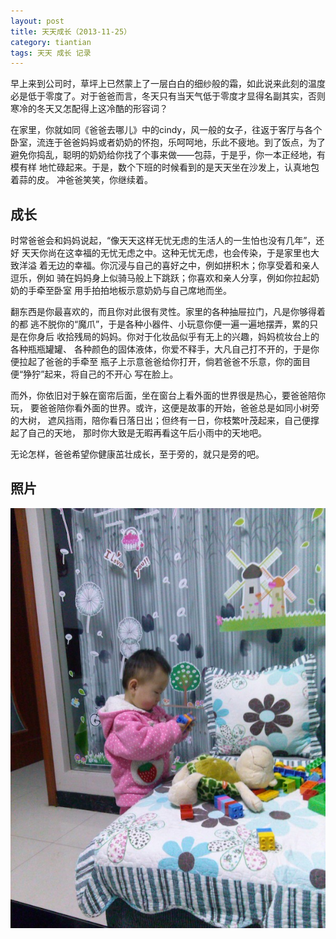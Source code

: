 ```yaml
---
layout: post
title: 天天成长（2013-11-25）
category: tiantian
tags: 天天 成长 记录
---
```


早上来到公司时，草坪上已然蒙上了一层白白的细纱般的霜，如此说来此刻的温度
必是低于零度了。对于爸爸而言，冬天只有当天气低于零度才显得名副其实，否则
寒冷的冬天又怎配得上这冷酷的形容词？

在家里，你就如同《爸爸去哪儿》中的cindy，风一般的女子，往返于客厅与各个
卧室，流连于爸爸妈妈或者奶奶的怀抱，乐呵呵地，乐此不疲地。到了饭点，为了
避免你捣乱，聪明的奶奶给你找了个事来做——包蒜，于是乎，你一本正经地，有模有样
地忙碌起来。于是，数个下班的时候看到的是天天坐在沙发上，认真地包着蒜的皮。
冲爸爸笑笑，你继续着。

## 成长

时常爸爸会和妈妈说起，“像天天这样无忧无虑的生活人的一生怕也没有几年”，还好
天天你尚在这幸福的无忧无虑之中。这种无忧无虑，也会传染，于是家里也大致洋溢
着无边的幸福。你沉浸与自己的喜好之中，例如拼积木；你享受着和亲人逗乐，例如
骑在妈妈身上似骑马般上下跳跃；你喜欢和亲人分享，例如你拉起奶奶的手牵至卧室
用手拍拍地板示意奶奶与自己席地而坐。

翻东西是你最喜欢的，而且你对此很有灵性。家里的各种抽屉拉门，凡是你够得着的都
逃不脱你的“魔爪”，于是各种小器件、小玩意你便一遍一遍地摆弄，累的只是在你身后
收拾残局的妈妈。你对于化妆品似乎有无上的兴趣，妈妈梳妆台上的各种瓶瓶罐罐、
各种颜色的固体液体，你爱不释手，大凡自己打不开的，于是你便拉起了爸爸的手牵至
瓶子上示意爸爸给你打开，倘若爸爸不乐意，你的面目便“狰狞”起来，将自己的不开心
写在脸上。

而外，你依旧对于躲在窗帘后面，坐在窗台上看外面的世界很是热心，要爸爸陪你玩，
要爸爸陪你看外面的世界。或许，这便是故事的开始，爸爸总是如同小树旁的大树，
遮风挡雨，陪你看日落日出；但终有一日，你枝繁叶茂起来，自己便撑起了自己的天地，
那时你大致是无暇再看这午后小雨中的天地吧。

无论怎样，爸爸希望你健康茁壮成长，至于旁的，就只是旁的吧。

## 照片

![tiantian](/assets/images/tiantian20131125.jpg)
